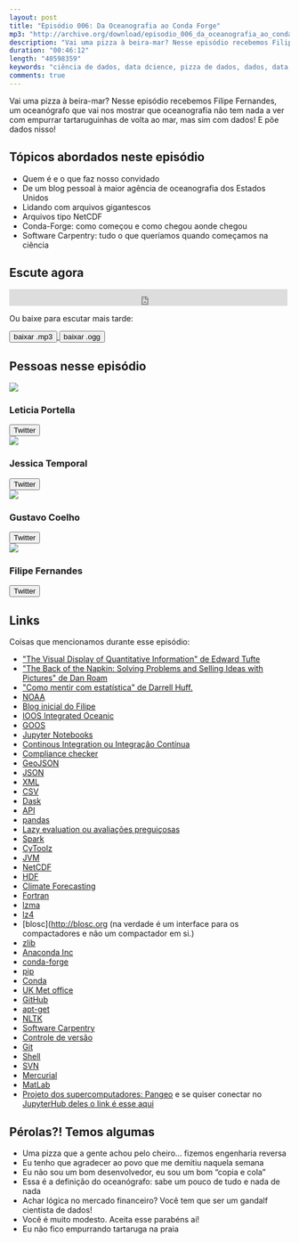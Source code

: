 ```yaml
---
layout: post
title: "Episódio 006: Da Oceanografia ao Conda Forge"
mp3: "http://archive.org/download/episodio_006_da_oceanografia_ao_conda_forge/episodio_006_da_oceanografia_ao_conda_forge.mp3"
description: "Vai uma pizza à beira-mar? Nesse episódio recebemos Filipe Fernandes, um oceanógrafo que vai nos mostrar que oceanografia não tem nada a ver com empurrar tartaruguinhas de volta ao mar, mas sim com dados! E põe dados nisso!"
duration: "00:46:12"
length: "40598359"
keywords: "ciência de dados, data dcience, pizza de dados, dados, data, data science pizza, python, ds, machine learning, bootcamp, ensino, aprendizado"
comments: true
---
```


Vai uma pizza à beira-mar? Nesse episódio recebemos Filipe Fernandes, um oceanógrafo que vai nos mostrar que oceanografia não tem nada a ver com empurrar tartaruguinhas de volta ao mar, mas sim com dados! E põe dados nisso!

## Tópicos abordados neste episódio

- Quem é e o que faz nosso convidado
- De um blog pessoal à maior agência de oceanografia dos Estados Unidos
- Lidando com arquivos gigantescos
- Arquivos tipo NetCDF
- Conda-Forge: como começou e como chegou aonde chegou
- Software Carpentry: tudo o que queríamos quando começamos na ciência

## Escute agora

<div class="player-div">
<iframe src="https://archive.org/embed/episodio_006_da_oceanografia_ao_conda_forge" width="500" height="30" frameborder="0" webkitallowfullscreen="true" mozallowfullscreen="true" allowfullscreen></iframe>
</div>

Ou baixe para escutar mais tarde:
<div class="download">
  <a href="https://archive.org/download/episodio_006_da_oceanografia_ao_conda_forge/episodio_006_da_oceanografia_ao_conda_forge.mp3">
    <button class="btn btn-mp3">baixar .mp3</button>
  </a>
  <a href="https://archive.org/download/episodio_006_da_oceanografia_ao_conda_forge/episodio_006_da_oceanografia_ao_conda_forge.ogg">
    <button class="btn btn-ogg">baixar .ogg</button>
  </a>
</div>

## Pessoas nesse episódio

<div class="row">
  <div class="pizzaiolo-img">
    <img class="img-circle" src="https://pbs.twimg.com/profile_images/949336700895014912/1UVzY3Ms_400x400.jpg">
  </div>
  <div>
    <h3>Leticia Portella</h3>
    <a href="https://twitter.com/leleportella">
      <button class="btn btn-twitter">Twitter</button>
    </a>
  </div>
</div>
<div class="row">
  <div class="pizzaiolo-img">
    <img class="img-circle" src="https://pbs.twimg.com/profile_images/950517230038548480/3LLLh6G5_400x400.jpg">
  </div>
  <div>
    <h3>Jessica Temporal</h3>
    <a href="https://twitter.com/jesstemporal">
      <button class="btn btn-twitter">Twitter</button>
    </a>
  </div>
</div>
<div class="row">
  <div class="pizzaiolo-img">
    <img class="img-circle" src="https://pbs.twimg.com/profile_images/927578792419356672/Xs18O64r_400x400.jpg">
  </div>
  <div>
    <h3>Gustavo Coelho</h3>
    <a href="https://twitter.com/gusrabbit">
      <button class="btn btn-twitter">Twitter</button>
    </a>
  </div>
</div>
<div class="row">
  <div class="pizzaiolo-img">
    <img class="img-circle" src="https://pbs.twimg.com/profile_images/378800000470659098/37614c61379f890e4c288b64213b5857_400x400.jpeg">
  </div>
  <div>
    <h3>Filipe Fernandes</h3>
    <a href="https://twitter.com/ocefpaf">
      <button class="btn btn-twitter">Twitter</button>
    </a>
  </div>
</div>

## Links

Coisas que mencionamos durante esse episódio:
- ["The Visual Display of Quantitative Information" de Edward Tufte](https://www.amazon.com/Visual-Display-Quantitative-Information/dp/1930824130)
- ["The Back of the Napkin: Solving Problems and Selling Ideas with Pictures" de Dan Roam](https://www.amazon.com/Back-Napkin-Expanded-Problems-Pictures/dp/1591842697/ref=sr_1_1?s=books&ie=UTF8&qid=1521809063&sr=1-1&keywords=The+Back+of+the+Napkin%3A+Solving+Problems+and+Selling+Ideas+with+Pictures)
- ["Como mentir com estatística" de Darrell Huff.](https://www.amazon.com/Como-mentir-com-estat%C3%ADstica-Portuguese-ebook/dp/B01FIGE0S8/ref=sr_1_1?s=books&ie=UTF8&qid=1521809094&sr=1-1&keywords=como+mentir+com+estatistica)
- [NOAA](http://www.noaa.gov/)
- [Blog inicial do Filipe](http://ocefpaf.github.io/python4oceanographers/)
- [IOOS Integrated Oceanic](https://ioos.github.io/notebooks_demos/)
- [GOOS](http://www.aoml.noaa.gov/phod/goos.php)
- [Jupyter Notebooks](https://jupyter.org/)
- [Continous Integration ou Integração Contínua](http://blog.caelum.com.br/integracao-continua/)
- [Compliance checker](https://github.com/ioos/compliance-checker)
- [GeoJSON](http://geojson.org/)
- [JSON](https://json.org/)
- [XML](https://pt.wikipedia.org/wiki/XML)
- [CSV](https://pt.wikipedia.org/wiki/Comma-separated_values)
- [Dask](https://dask.pydata.org/en/latest/)
- [API](https://pt.wikipedia.org/wiki/Interface_de_programa%C3%A7%C3%A3o_de_aplica%C3%A7%C3%B5es)
- [pandas](https://pandas.pydata.org/)
- [Lazy evaluation ou avaliações preguiçosas](https://pt.wikipedia.org/wiki/Avalia%C3%A7%C3%A3o_pregui%C3%A7osa)
- [Spark](https://spark.apache.org/)
- [CyToolz](https://github.com/pytoolz/cytoolz)
- [JVM](https://pt.wikipedia.org/wiki/Java_virtual_machine)
- [NetCDF](https://www.unidata.ucar.edu/software/netcdf/)
- [HDF](https://www.hdfgroup.org/)
- [Climate Forecasting](https://en.wikipedia.org/wiki/Weather_forecasting)
- [Fortran](https://pt.wikipedia.org/wiki/Fortran)
- [lzma](https://pt.wikipedia.org/wiki/LZMA)
- [lz4](http://lz4.github.io/lz4/)
- [blosc](http://blosc.org (na verdade é um interface para os compactadores e não um compactador em si.)
- [zlib](https://zlib.net)
- [Anaconda Inc](https://www.anaconda.com/)
- [conda-forge](https://github.com/conda-forge)
- [pip](https://pypi.python.org/pypi/pip/)
- [Conda](https://conda.io/docs/)
- [UK Met office](https://www.metoffice.gov.uk/)
- [GitHub](https://github.com)
- [apt-get](https://pt.wikipedia.org/wiki/Advanced_Packaging_Tool)
- [NLTK](https://www.nltk.org/)
- [Software Carpentry](https://software-carpentry.org/)
- [Controle de versão](https://pt.wikipedia.org/wiki/Sistema_de_controle_de_vers%C3%B5es)
- [Git](https://pt.wikipedia.org/wiki/Git)
- [Shell](https://www.vivaolinux.com.br/artigo/Uma-introducao-ao-shell-(parte-1))
- [SVN](https://pt.wikiversity.org/wiki/Subversion_-_SVN)
- [Mercurial](https://pt.wikipedia.org/wiki/Mercurial)
- [MatLab](https://www.mathworks.com/products/matlab.html)
- [Projeto dos supercomputadores: Pangeo](https://pangeo-data.github.io/) e se quiser conectar no [JupyterHub deles o link é esse aqui](http://pangeo.pydata.org/)

## Pérolas?! Temos algumas

- Uma pizza que a gente achou pelo cheiro... fizemos engenharia reversa
- Eu tenho que agradecer ao povo que me demitiu naquela semana
- Eu não sou um bom desenvolvedor, eu sou um bom “copia e cola”
- Essa é a definição do oceanógrafo: sabe um pouco de tudo e nada de nada
- Achar lógica no mercado financeiro? Você tem que ser um gandalf cientista de dados!
- Você é muito modesto. Aceita esse parabéns aí!
- Eu não fico empurrando tartaruga na praia
